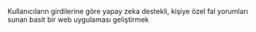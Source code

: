 Kullanıcıların girdilerine göre yapay zeka destekli, kişiye özel fal yorumları sunan basit bir web uygulaması geliştirmek
